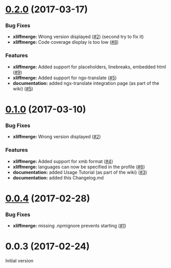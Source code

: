 <a name="0.2.0"></a>
# [0.2.0](https://github.com/martinroob/ngx-i18nsupport/compare/v0.1.0...v0.2.0) (2017-03-17)


### Bug Fixes

* **xliffmerge:** Wrong version displayed ([#2](https://github.com/martinroob/ngx-i18nsupport/issues/2)) (second try to fix it)
* **xliffmerge:** Code coverage display is too low ([#8](https://github.com/martinroob/ngx-i18nsupport/issues/8))

### Features

* **xliffmerge:** Added support for placeholders, linebreaks, embedded html ([#9](https://github.com/martinroob/ngx-i18nsupport/issues/9))
* **xliffmerge:** Added support for ngx-translate ([#5](https://github.com/martinroob/ngx-i18nsupport/issues/5))
* **documentation:** added ngx-translate integration page (as part of the wiki) ([#5](https://github.com/martinroob/ngx-i18nsupport/issues/5))

<a name="0.1.0"></a>
# [0.1.0](https://github.com/martinroob/ngx-i18nsupport/compare/v0.0.4...v0.1.0) (2017-03-10)


### Bug Fixes

* **xliffmerge:** Wrong version displayed ([#2](https://github.com/martinroob/ngx-i18nsupport/issues/2))

### Features

* **xliffmerge:** Added support for xmb format ([#4](https://github.com/martinroob/ngx-i18nsupport/issues/4))
* **xliffmerge:** languages can now be specified in the profile ([#6](https://github.com/martinroob/ngx-i18nsupport/issues/6))
* **documentation:** added Usage Tutorial (as part of the wiki) ([#3](https://github.com/martinroob/ngx-i18nsupport/issues/3))
* **documentation:** added this Changelog.md

<a name="0.0.4"></a>
# [0.0.4](https://github.com/martinroob/ngx-i18nsupport/compare/v0.0.3...v0.0.4) (2017-02-28)


### Bug Fixes

* **xliffmerge:** missing .npmignore prevents starting ([#1](https://github.com/martinroob/ngx-i18nsupport/issues/1))

<a name="0.0.3"></a>
# 0.0.3 (2017-02-24)

Initial version